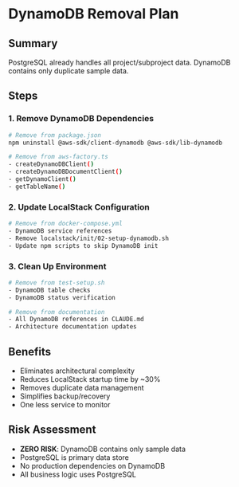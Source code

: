 # DynamoDB Removal Plan

## Summary
PostgreSQL already handles all project/subproject data. DynamoDB contains only duplicate sample data.

## Steps

### 1. Remove DynamoDB Dependencies
```bash
# Remove from package.json
npm uninstall @aws-sdk/client-dynamodb @aws-sdk/lib-dynamodb

# Remove from aws-factory.ts
- createDynamoDBClient()
- createDynamoDBDocumentClient() 
- getDynamoClient()
- getTableName()
```

### 2. Update LocalStack Configuration
```bash
# Remove from docker-compose.yml
- DynamoDB service references
- Remove localstack/init/02-setup-dynamodb.sh
- Update npm scripts to skip DynamoDB init
```

### 3. Clean Up Environment
```bash
# Remove from test-setup.sh
- DynamoDB table checks
- DynamoDB status verification

# Remove from documentation
- All DynamoDB references in CLAUDE.md
- Architecture documentation updates
```

## Benefits
- Eliminates architectural complexity
- Reduces LocalStack startup time by ~30%
- Removes duplicate data management
- Simplifies backup/recovery
- One less service to monitor

## Risk Assessment
- **ZERO RISK**: DynamoDB contains only sample data
- PostgreSQL is primary data store
- No production dependencies on DynamoDB
- All business logic uses PostgreSQL